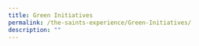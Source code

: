 ```yaml
---
title: Green Initiatives
permalink: /the-saints-experience/Green-Initiatives/
description: ""
---
```

